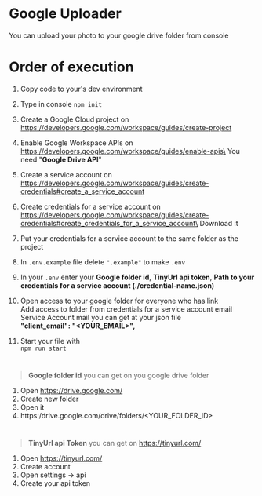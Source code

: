 # Google Uploader

You can upload your photo to your google drive folder from console

# Order of execution

1. Copy code to your's dev environment
2. Type in console `npm init`
3. Create a Google Cloud project on\
https://developers.google.com/workspace/guides/create-project
4. Enable Google Workspace APIs on\
https://developers.google.com/workspace/guides/enable-apis\
You need "**Google Drive API**"
5. Create a service account on\
https://developers.google.com/workspace/guides/create-credentials#create_a_service_account
6. Create credentials for a service account on\
https://developers.google.com/workspace/guides/create-credentials#create_credentials_for_a_service_account\
Download it

7. Put your credentials for a service account to the same folder as the project
8. In `.env.example` file delete `".example"` to make `.env`
9. In your `.env` enter your **Google folder id**, **TinyUrl api token**, **Path to your credentials for a service account (./credential-name.json)**
10. Open access to your google folder for everyone who has link\
Add access to folder from credentials for a service account email\
Service Account mail you can get at your json file\
**"client_email": "<YOUR_EMAIL>",**
10. Start your file with\
`npm run start`

#
> **Google folder id** you can get on you google drive folder

1. Open https://drive.google.com/
2. Create new folder
3. Open it
4. https:/drive.google.com/drive/folders/<YOUR_FOLDER_ID>

#
> **TinyUrl api Token** you can get on https://tinyurl.com/

1. Open https://tinyurl.com/
2. Create account
3. Open settings -> api
4. Create your api token

#
>
#